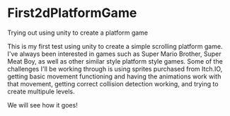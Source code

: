 # First2dPlatformGame
Trying out using unity to create a platform game

This is my first test using  unity to create a simple scrolling platform game. I've always been interested in games such as Super Mario
Brother, Super Meat Boy, as well as other similar style platform style games. Some of the challenges I'll be working through is using 
sprites purchased from Itch.IO, getting basic movement functioning and having the animations work with that movement, getting correct 
collision detection working, and trying to create multipule levels.

We will see how it goes!
